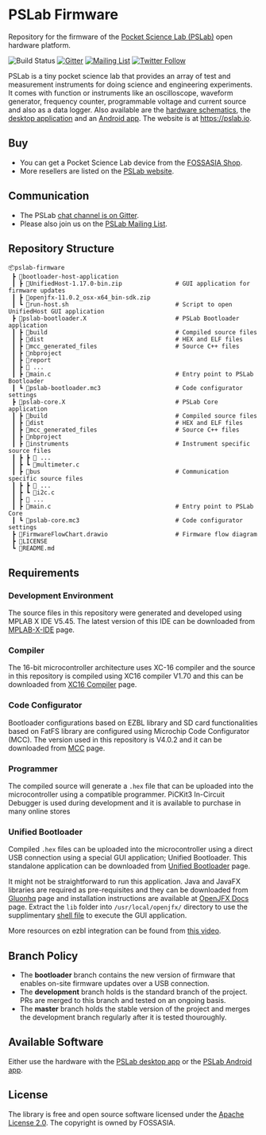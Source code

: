 # PSLab Firmware

Repository for the firmware of the [Pocket Science Lab (PSLab)](https://pslab.io) open hardware platform.

![Build Status](https://github.com/fossasia/pslab-firmware/actions/workflows/main-builder.yml/badge.svg)
[![Gitter](https://badges.gitter.im/fossasia/pslab.svg)](https://gitter.im/fossasia/pslab?utm_source=badge&utm_medium=badge&utm_campaign=pr-badge)
[![Mailing List](https://img.shields.io/badge/Mailing%20List-FOSSASIA-blue.svg)](https://groups.google.com/forum/#!forum/pslab-fossasia)
[![Twitter Follow](https://img.shields.io/twitter/follow/pslabio.svg?style=social&label=Follow&maxAge=2592000?style=flat-square)](https://twitter.com/pslabio)

PSLab is a tiny pocket science lab that provides an array of test and measurement instruments for doing science and engineering experiments. It comes with function or instruments like an oscilloscope, waveform generator, frequency counter, programmable voltage and current source and also as a data logger. Also available are the [hardware schematics](https://github.com/fossasia/pslab-hardware/), the [desktop application](https://github.com/fossasia/pslab-desktop) and an [Android app](https://github.com/fossasia/pslab-android). The website is at https://pslab.io.

## Buy

* You can get a Pocket Science Lab device from the [FOSSASIA Shop](https://fossasia.com).
* More resellers are listed on the [PSLab website](https://pslab.io/shop/).

## Communication

* The PSLab [chat channel is on Gitter](https://gitter.im/fossasia/pslab).
* Please also join us on the [PSLab Mailing List](https://groups.google.com/forum/#!forum/pslab-fossasia).

## Repository Structure
```
📦pslab-firmware
 ┣ 📂bootloader-host-application                
 ┃ ┣ 📜UnifiedHost-1.17.0-bin.zip               # GUI application for firmware updates
 ┃ ┣ 📜openjfx-11.0.2_osx-x64_bin-sdk.zip
 ┃ ┗ 📜run-host.sh                              # Script to open UnifiedHost GUI application
 ┣ 📂pslab-bootloader.X                         # PSLab Bootloader application
 ┃ ┣ 📂build                                    # Compiled source files
 ┃ ┣ 📂dist                                     # HEX and ELF files
 ┃ ┣ 📂mcc_generated_files                      # Source C++ files
 ┃ ┣ 📂nbproject
 ┃ ┣ 📂report
 ┃ ┣ 📜 ...
 ┃ ┣ 📜main.c                                   # Entry point to PSLab Bootloader
 ┃ ┗ 📜pslab-bootloader.mc3                     # Code configurator settings
 ┣ 📂pslab-core.X                               # PSLab Core application
 ┃ ┣ 📂build                                    # Compiled source files
 ┃ ┣ 📂dist                                     # HEX and ELF files
 ┃ ┣ 📂mcc_generated_files                      # Source C++ files
 ┃ ┣ 📂nbproject
 ┃ ┣ 📂instruments                              # Instrument specific source files
 ┃ ┣ ┣ 📜 ...
 ┃ ┣ ┗ 📜multimeter.c
 ┃ ┣ 📂bus                                      # Communication specific source files
 ┃ ┣ ┣ 📜 ...
 ┃ ┣ ┗ 📜i2c.c
 ┃ ┣ 📜 ...
 ┃ ┣ 📜main.c                                   # Entry point to PSLab Core
 ┃ ┗ 📜pslab-core.mc3                           # Code configurator settings
 ┣ 📜FirmwareFlowChart.drawio                   # Firmware flow diagram
 ┣ 📜LICENSE
 ┗ 📜README.md
```
## Requirements 

### Development Environment
The source files in this repository were generated and developed using MPLAB X IDE V5.45. The latest version of this IDE can be downloaded from [MPLAB-X-IDE](https://www.microchip.com/en-us/development-tools-tools-and-software/mplab-x-ide#tabs) page.

### Compiler
The 16-bit microcontroller architecture uses XC-16 compiler and the source in this repository is compiled using XC16 compiler V1.70 and this can be downloaded from [XC16 Compiler](https://www.microchip.com/en-us/development-tools-tools-and-software/mplab-xc-compilers#Downloads) page.

### Code Configurator
Bootloader configurations based on EZBL library and SD card functionalities based on FatFS library are configured using Microchip Code Configurator (MCC). The version used in this repository is V4.0.2 and it can be downloaded from [MCC](https://www.microchip.com/en-us/development-tools-tools-and-software/embedded-software-center/mplab-code-configurator#Downloads) page.

### Programmer
The compiled source will generate a `.hex` file that can be uploaded into the microcontroller using a compatible programmer. PiCKit3 In-Circuit Debugger is used during development and it is available to purchase in many online stores

### Unified Bootloader
Compiled `.hex` files can be uploaded into the microcontroller using a direct USB connection using a special GUI application; Unified Bootloader. This standalone application can be downloaded from [Unified Bootloader](https://www.microchip.com/SWLibraryWeb/product.aspx?product=16-bit-Bootloader) page.

It might not be straightforward to run this application. Java and JavaFX libraries are required as pre-requisites and they can be downloaded from [Gluonhq](https://gluonhq.com/products/javafx/) page and installation instructions are available at [OpenJFX Docs](https://openjfx.io/openjfx-docs/#install-javafx) page. Extract the `lib` folder into `/usr/local/openjfx/` directory to use the supplimentary [shell file](bootloader-host-application/run-host.sh) to execute the GUI application.

More resources on ezbl integration can be found from [this video](https://www.youtube.com/watch?v=2LhW11LbNhY).

## Branch Policy

* The **bootloader** branch contains the new version of firmware that enables on-site firmware updates over a USB connection.
* The **development** branch holds is the standard branch of the project. PRs are merged to this branch and tested on an ongoing basis.
* The **master** branch holds the stable version of the project and merges the development branch regularly after it is tested thouroughly.

## Available Software

Either use the hardware with the [PSLab desktop app](https://github.com/fossasia/pslab-desktop) or the [PSLab Android app](https://github.com/fossasia/pslab-android).

## License

The library is free and open source software licensed under the [Apache License 2.0](LICENSE). The copyright is owned by FOSSASIA.
